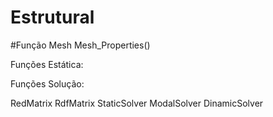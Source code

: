 # Estrutural

#Função Mesh
Mesh_Properties()

Funções Estática:




Funções Solução:

RedMatrix
RdfMatrix
StaticSolver
ModalSolver
DinamicSolver

